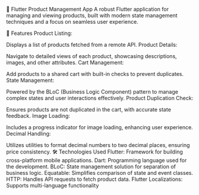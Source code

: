 🛒 Flutter Product Management App
A robust Flutter application for managing and viewing products, built with modern state management techniques and a focus on seamless user experience.

🚀 Features
Product Listing:

Displays a list of products fetched from a remote API.
Product Details:

Navigate to detailed views of each product, showcasing descriptions, images, and other attributes.
Cart Management:

Add products to a shared cart with built-in checks to prevent duplicates.
State Management:

Powered by the BLoC (Business Logic Component) pattern to manage complex states and user interactions effectively.
Product Duplication Check:

Ensures products are not duplicated in the cart, with accurate state feedback.
Image Loading:

Includes a progress indicator for image loading, enhancing user experience.
Decimal Handling:

Utilizes utilities to format decimal numbers to two decimal places, ensuring price consistency.
🛠️ Technologies Used
Flutter: Framework for building cross-platform mobile applications.
Dart: Programming language used for the development.
BLoC: State management solution for separation of business logic.
Equatable: Simplifies comparison of state and event classes.
HTTP: Handles API requests to fetch product data.
Flutter Localizations: Supports multi-language functionality
